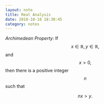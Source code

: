 ```yaml
---
layout: note
title: Real Analysis
date: 2018-10-18 18:30:45
category: notes
---
```


*Archimedean Property:* If $$x \in \mathbb R, y \in \mathbb R,$$ and $$x > 0,$$ then
there is a positive integer $$n$$ such that 

$$
    nx > y.
$$